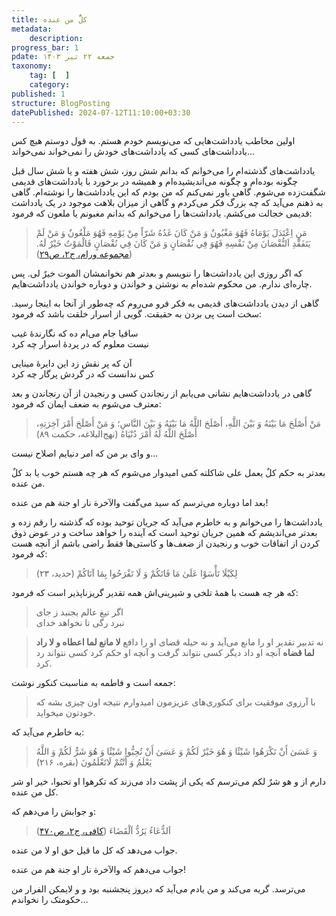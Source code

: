 ```yaml
---
title: کلٌّ من عنده
metadata:
    description:
progress_bar: 1
pdate: جمعه ۲۲ تیر ۱۴۰۳
taxonomy:
    tag: [  ]
    category: 
published: 1
structure: BlogPosting
datePublished: 2024-07-12T11:10:00+03:30
---
```

اولین مخاطب یادداشت‌هایی که می‌نویسم خودم هستم. به قول دوستم هیچ کس یادداشت‌های کسی که یادداشت‌های خودش را نمی‌خواند نمی‌خواند…

یادداشت‌های گذشته‌ام را می‌خوانم که بدانم شش روز، شش هفته و یا شش سال قبل چگونه بوده‌ام و چگونه می‌اندیشیده‌ام و همیشه در برخورد با یادداشت‌های قدیمی شگفت‌زده می‌شوم. گاهی باور نمی‌کنم که من بودم که این یادداشت‌ها را نوشته‌ام. گاهی به ذهنم می‌آید که چه بزرگ فکر می‌کردم و گاهی از میزان بلاهت موجود در یک یادداشت قدیمی خجالت می‌کشم. یادداشت‌ها را می‌خوانم که بدانم مغبونم یا ملعون که فرمود:

>  مَنِ اِعْتَدَلَ يَوْمَاهُ فَهُوَ مَغْبُونٌ وَ مَنْ كَانَ غَدُهُ شَرّاً مِنْ يَوْمِهِ فَهُوَ مَلْعُونٌ وَ مَنْ لَمْ يَتَفَقَّدِ اَلنُّقْصَانَ مِنْ نَفْسِهِ فَهُوَ فِي نُقْصَانٍ وَ مَنْ كَانَ فِي نُقْصَانٍ فَالْمَوْتُ خَيْرٌ لَهُ. ([مجموعه ورام، ج۲، ص۲۹](https://hadith.inoor.ir/fa/hadith/360972))

که اگر روزی این یادداشت‌ها را ننویسم و بعدتر هم نخوانمشان الموت خیرٌ لی. پس چاره‌ای ندارم. من محکوم شده‌ام به نوشتن و خواندن و دوباره خواندن یادداشت‌هایم.

گاهی از دیدن یادداشت‌های قدیمی به فکر فرو می‌روم که چه‌طور از آنجا به اینجا رسید. سخت است پی بردن به حقیقت. گویی از اسرار خلقت باشد که فرمود:

ساقیا جام می‌ام ده که نگارندهٔ غیب  
نیست معلوم که در پردهٔ اسرار چه کرد

آن که پر نقش زد این دایرهٔ مینایی  
کس ندانست که در گردش پرگار چه کرد

گاهی در یادداشت‌هایم نشانی می‌یابم از رنجاندن کسی و رنجیدن از آن رنجاندن و بعد معترف می‌شوم به ضعف ایمان که فرمود:

> مَنْ أَصْلَحَ مَا بَيْنَهُ وَ بَيْنَ اللَّهِ، أَصْلَحَ اللَّهُ مَا بَيْنَهُ وَ بَيْنَ النَّاسِ؛ وَ مَنْ أَصْلَحَ أَمْرَ آخِرَتِهِ، أَصْلَحَ اللَّهُ لَهُ أَمْرَ دُنْيَاهُ (نهج‌البلاغه، حکمت ۸۹)

و وای بر من که امر دنیایم اصلاح نیست…

بعدتر به حکم کلٌ یعمل علی شاکلته کمی امیدوار می‌شوم که هر چه هستم خوب یا بد کلٌ من عنده. 

بعد اما دوباره می‌ترسم که سید می‌گفت والآخرة نار او جنة هم من عنده!

یادداشت‌ها را می‌خوانم و به خاطرم می‌آید که جریان توحید بوده که گذشته را رقم زده و بعدتر می‌اندیشم که همین جریان توحید است که آینده را خواهد ساخت و در عوض ذوق کردن از اتفاقات خوب و رنجیدن از ضعف‌ها و کاستی‌ها فقط راضی باشم از آنچه هست که فرمود:

> لِكَيْلَا تَأْسَوْا عَلَىٰ مَا فَاتَكُمْ وَ لَا تَفْرَحُوا بِمَا آتَاكُمْ (حدید، ۲۳)

که هر چه هست با همهٔ تلخی‌ و شیرینی‌‌اش همه تقدیر گریزناپذیر است که فرمود:

> اگر تیغ عالم بجنبد ز جای  
نبرد رگی تا نخواهد خدای  

> نه تدبیر تقدیر او را مانع می‌آید و نه حیله قضای او را دافع **لا مانع لما اعطاه و لا راد لما قضاه** آنچه او داد دیگر کسی نتواند گرفت و آنچه او حکم کرد کسی نتواند رد کرد.

جمعه است و فاطمه به مناسبت کنکور نوشت:

> با آرزوی موفقیت برای کنکوری‌های عزیزمون امیدوارم نتیجه اون چیزی بشه که خودتون میخواید.

به خاطرم می‌آید که:

> وَ عَسَىٰ أَنْ تَكْرَهُوا شَيْئًا وَ هُوَ خَيْرٌ لَكُمْ وَ عَسَىٰ أَنْ تُحِبُّوا شَيْئًا وَ هُوَ شَرٌّ لَكُمْ وَ اللَّهُ يَعْلَمُ وَ أَنْتُمْ لَاتَعْلَمُونَ (بقره، ۲۱۶)

دارم از و هو شرٌ لکم می‌ترسم که یکی از پشت داد می‌زند که تکرهوا او تحبوا، خیر او شر کل من عنده.

و جوابش را می‌دهم که: 

> اَلدُّعَاءُ يَرُدُّ اَلْقَضَاءَ ([کافی، ج۲، ص۴۷۰](https://hadith.inoor.ir/fa/hadith/106979))

جواب می‌دهد که کل ما قیل حق او لا من عنده.

جواب می‌دهم که والآخرة نار او جنة هم من عنده!

می‌ترسد. گریه می‌کند و من یادم می‌آید که دیروز پنجشنبه بود و و لایمکن الفرار من حکومتک را نخواندم…